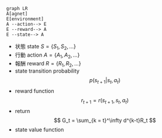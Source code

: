 ```mermaid
graph LR
A[agnet]
E[environment]
A --action--> E
E --reward--> A
E --state--> A
```
- 状態 state $S = \{S_1, S_2, ...\}$
- 行動 action $A = \{A_1, A_2, ...\}$
- 報酬 reward $R = \{R_1, R_2, ...\}$
- state transition probability
    $$
    p(s_{t+1} | s_t, a_t)
    $$
- reward function
    $$
    r_{t+1} = r(s_{t+1}, s_t, a_t)
    $$
- return
    $$
    G_t = \sum_{k = t}^\infty d^{k-t}R_t
    $$
- state value function
